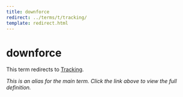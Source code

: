 ```yaml
---
title: downforce
redirect: ../terms/t/tracking/
template: redirect.html
---
```


# downforce

This term redirects to [Tracking](../terms/t/tracking/).

*This is an alias for the main term. Click the link above to view the full definition.*
